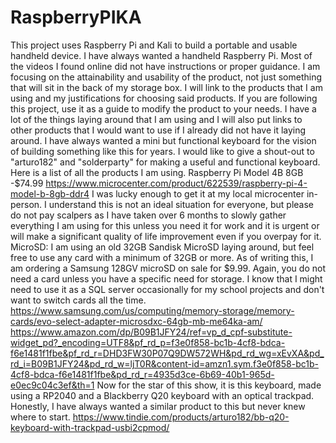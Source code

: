 # RaspberryPIKA
This project uses Raspberry Pi and Kali to build a portable and usable handheld device.
I have always wanted a handheld Raspberry Pi. Most of the videos I found online did not have instructions or proper guidance.
I am focusing on the attainability and usability of the product, not just something that will sit in the back of my storage box.
I will link to the products that I am using and my justifications for choosing said products. 
If you are following this project, use it as a guide to modify the product to your needs.
I have a lot of the things laying around that I am using and I will also put links to other products that I would want to use if I already did not have it laying around.
I have always wanted a mini but functional keyboard for the vision of building something like this for years. I would like to give a shout-out to "arturo182" and "solderparty" for making a useful and functional keyboard.
Here is a list of all the products I am using.
Raspberry Pi Model 4B 8GB -$74.99
https://www.microcenter.com/product/622539/raspberry-pi-4-model-b-8gb-ddr4
I was lucky enough to get it at my local microcenter in-person. I understand this is not an ideal situation for everyone, but please do not pay scalpers as I have taken over 6 months to slowly gather everything I am using for this unless you need it for work and it is urgent or will make a significant quality of life improvement even if you overpay for it.
MicroSD: I am using an old 32GB Sandisk MicroSD laying around, but feel free to use any card with a minimum of 32GB or more. As of writing this, I am ordering a Samsung 128GV microSD on sale for $9.99. Again, you do not need a card unless you have a specific need for storage. I know that I might need to use it as a SQL server occasionally for my school projects and don't want to switch cards all the time.
https://www.samsung.com/us/computing/memory-storage/memory-cards/evo-select-adapter-microsdxc-64gb-mb-me64ka-am/
https://www.amazon.com/dp/B09B1JFY24/ref=vp_d_cpf-substitute-widget_pd?_encoding=UTF8&pf_rd_p=f3e0f858-bc1b-4cf8-bdca-f6e1481f1fbe&pf_rd_r=DHD3FW30P07Q9DW572WH&pd_rd_wg=xEvXA&pd_rd_i=B09B1JFY24&pd_rd_w=ljT0R&content-id=amzn1.sym.f3e0f858-bc1b-4cf8-bdca-f6e1481f1fbe&pd_rd_r=4935d3ce-6b69-40b1-965d-e0ec9c04c3ef&th=1
Now for the star of this show, it is this keyboard, made using a RP2040 and a Blackberry Q20 keyboard with an optical trackpad.
Honestly, I have always wanted a similar product to this but never knew where to start.
https://www.tindie.com/products/arturo182/bb-q20-keyboard-with-trackpad-usbi2cpmod/


